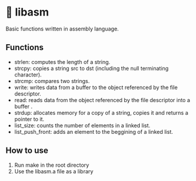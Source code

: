 # 🧱 libasm
Basic functions written in assembly language.

## Functions
- strlen: computes the length of a string.
- strcpy: copies a string src to dst (including the null terminating character).
- strcmp: compares two strings.
- write: writes data from a buffer to the object referenced by the file descriptor.
- read: reads data from the object referenced by the file descriptor into a buffer .
- strdup: allocates memory for a copy of a string, copies it and returns a pointer to it.
- list_size: counts the number of elements in a linked list.
- list_push_front: adds an element to the beggining of a linked list.

## How to use
1. Run make in the root directory
2. Use the libasm.a file as a library
